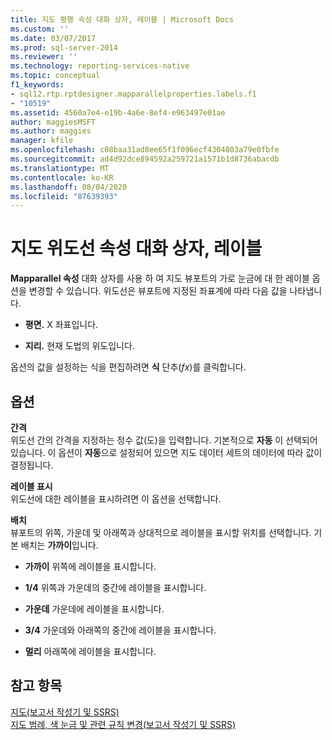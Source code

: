 ```yaml
---
title: 지도 평행 속성 대화 상자, 레이블 | Microsoft Docs
ms.custom: ''
ms.date: 03/07/2017
ms.prod: sql-server-2014
ms.reviewer: ''
ms.technology: reporting-services-native
ms.topic: conceptual
f1_keywords:
- sql12.rtp.rptdesigner.mapparallelproperties.labels.f1
- "10519"
ms.assetid: 4560a7e4-e19b-4a6e-8ef4-e963497e01ae
author: maggiesMSFT
ms.author: maggies
manager: kfile
ms.openlocfilehash: c08baa31ad8ee65f1f096ecf4304803a79e0fbfe
ms.sourcegitcommit: ad4d92dce894592a259721a1571b1d8736abacdb
ms.translationtype: MT
ms.contentlocale: ko-KR
ms.lasthandoff: 08/04/2020
ms.locfileid: "87639393"
---
```

# <a name="map-parallel-properties-dialog-box-labels"></a>지도 위도선 속성 대화 상자, 레이블
  **Mapparallel 속성** 대화 상자를 사용 하 여 지도 뷰포트의 가로 눈금에 대 한 레이블 옵션을 변경할 수 있습니다. 위도선은 뷰포트에 지정된 좌표계에 따라 다음 값을 나타냅니다.  
  
-   **평면.** X 좌표입니다.  
  
-   **지리.** 현재 도법의 위도입니다.  
  
 옵션의 값을 설정하는 식을 편집하려면 **식** 단추(*fx*)를 클릭합니다.  
  
## <a name="options"></a>옵션  
 **간격**  
 위도선 간의 간격을 지정하는 정수 값(도)을 입력합니다. 기본적으로 **자동** 이 선택되어 있습니다. 이 옵션이 **자동**으로 설정되어 있으면 지도 데이터 세트의 데이터에 따라 값이 결정됩니다.  
  
 **레이블 표시**  
 위도선에 대한 레이블을 표시하려면 이 옵션을 선택합니다.  
  
 **배치**  
 뷰포트의 위쪽, 가운데 및 아래쪽과 상대적으로 레이블을 표시할 위치를 선택합니다. 기본 배치는 **가까이**입니다.  
  
-   **가까이** 위쪽에 레이블을 표시합니다.  
  
-   **1/4** 위쪽과 가운데의 중간에 레이블을 표시합니다.  
  
-   **가운데** 가운데에 레이블을 표시합니다.  
  
-   **3/4** 가운데와 아래쪽의 중간에 레이블을 표시합니다.  
  
-   **멀리** 아래쪽에 레이블을 표시합니다.  
  
## <a name="see-also"></a>참고 항목  
 [지도&#40;보고서 작성기 및 SSRS&#41;](report-design/maps-report-builder-and-ssrs.md)   
 [지도 범례, 색 눈금 및 관련 규칙 변경&#40;보고서 작성기 및 SSRS&#41;](report-design/change-map-legends-color-scale-and-associated-rules-report-builder-and-ssrs.md)  
  
  
